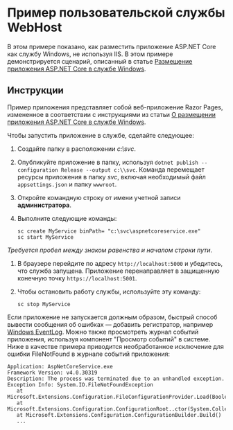# <a name="custom-webhost-service-sample"></a>Пример пользовательской службы WebHost

В этом примере показано, как разместить приложение ASP.NET Core как службу Windows, не используя IIS. В этом примере демонстрируется сценарий, описанный в статье [Размещение приложения ASP.NET Core в службе Windows](https://docs.microsoft.com/aspnet/core/host-and-deploy/windows-service).

## <a name="instructions"></a>Инструкции

Пример приложения представляет собой веб-приложение Razor Pages, измененное в соответствии с инструкциями из статьи [О размещении приложения ASP.NET Core в службе Windows](https://docs.microsoft.com/aspnet/core/host-and-deploy/windows-service).

Чтобы запустить приложение в службе, сделайте следующее:

1. Создайте папку в расположении *c:\svc*.

1. Опубликуйте приложение в папку, используя `dotnet publish --configuration Release --output c:\\svc`. Команда перемещает ресурсы приложения в папку *svc*, включая необходимый файл `appsettings.json` и папку `wwwroot`.

1. Откройте командную строку от имени учетной записи **администратора**.

1. Выполните следующие команды:

   ```console
   sc create MyService binPath= "c:\svc\aspnetcoreservice.exe"
   sc start MyService
   ```

  *Требуется пробел между знаком равенства и началом строки пути.*

1. В браузере перейдите по адресу `http://localhost:5000` и убедитесь, что служба запущена. Приложение перенаправляет в защищенную конечную точку `https://localhost:5001`.

1. Чтобы остановить работу службы, используйте эту команду:

   ```console
   sc stop MyService
   ```

Если приложение не запускается должным образом, быстрый способ вывести сообщения об ошибках — добавить регистратор, например [Windows EventLog](https://docs.microsoft.com/aspnet/core/fundamentals/logging/index#eventlog). Можно также просмотреть журнал событий приложения, используя компонент "Просмотр событий" в системе. Ниже в качестве примера приводится необработанное исключение для ошибки FileNotFound в журнале событий приложения:

```console
Application: AspNetCoreService.exe
Framework Version: v4.0.30319
Description: The process was terminated due to an unhandled exception.
Exception Info: System.IO.FileNotFoundException
   at Microsoft.Extensions.Configuration.FileConfigurationProvider.Load(Boolean)
   at Microsoft.Extensions.Configuration.ConfigurationRoot..ctor(System.Collections.Generic.IList`1<Microsoft.Extensions.Configuration.IConfigurationProvider>)
   at Microsoft.Extensions.Configuration.ConfigurationBuilder.Build()
   ...
```
